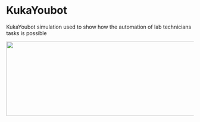 # KukaYoubot
KukaYoubot simulation used to show how the automation of lab technicians tasks is possible
<p align="center">
  <img width="600" height="200" src="C:\Users\ThinkPad\Documents\images\KukaYoubotScene.PNG">
</p>
